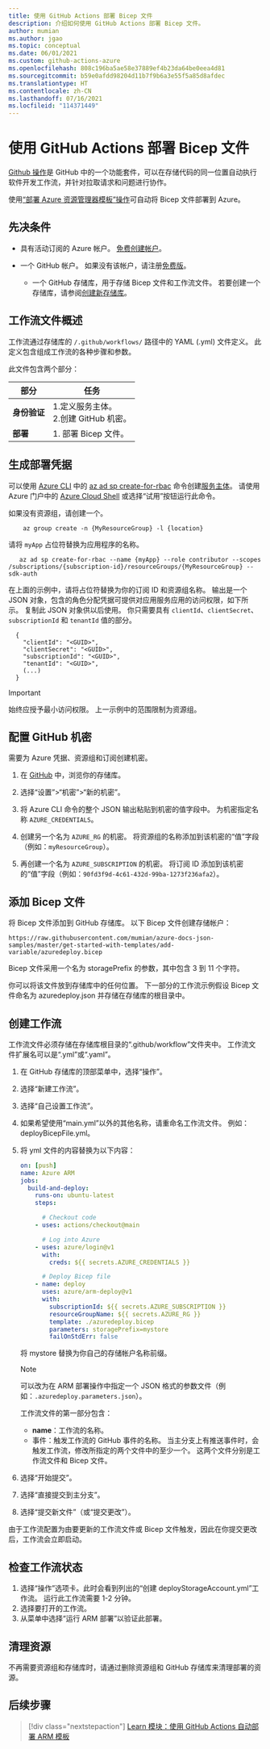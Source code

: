 ```yaml
---
title: 使用 GitHub Actions 部署 Bicep 文件
description: 介绍如何使用 GitHub Actions 部署 Bicep 文件。
author: mumian
ms.author: jgao
ms.topic: conceptual
ms.date: 06/01/2021
ms.custom: github-actions-azure
ms.openlocfilehash: 808c196ba5ae58e37889ef4b23da64be0eea4d81
ms.sourcegitcommit: b59e0afdd98204d11b7f9b6a3e55f5a85d8afdec
ms.translationtype: HT
ms.contentlocale: zh-CN
ms.lasthandoff: 07/16/2021
ms.locfileid: "114371449"
---
```

# <a name="deploy-bicep-files-by-using-github-actions"></a>使用 GitHub Actions 部署 Bicep 文件

[Github 操作](https://docs.github.com/en/actions)是 GitHub 中的一个功能套件，可以在存储代码的同一位置自动执行软件开发工作流，并针对拉取请求和问题进行协作。

使用[“部署 Azure 资源管理器模板”操作](https://github.com/marketplace/actions/deploy-azure-resource-manager-arm-template)可自动将 Bicep 文件部署到 Azure。

## <a name="prerequisites"></a>先决条件

- 具有活动订阅的 Azure 帐户。 [免费创建帐户](https://azure.microsoft.com/free/?WT.mc_id=A261C142F)。
- 一个 GitHub 帐户。 如果没有该帐户，请注册[免费版](https://github.com/join)。

  - 一个 GitHub 存储库，用于存储 Bicep 文件和工作流文件。 若要创建一个存储库，请参阅[创建新存储库](https://docs.github.com/github/creating-cloning-and-archiving-repositories/creating-a-new-repository)。

## <a name="workflow-file-overview"></a>工作流文件概述

工作流通过存储库的 `/.github/workflows/` 路径中的 YAML (.yml) 文件定义。 此定义包含组成工作流的各种步骤和参数。

此文件包含两个部分：

|部分  |任务  |
|---------|---------|
|**身份验证** | 1.定义服务主体。 <br /> 2.创建 GitHub 机密。 |
|**部署** | 1. 部署 Bicep 文件。 |

## <a name="generate-deployment-credentials"></a>生成部署凭据

可以使用 [Azure CLI](/cli/azure/) 中的 [az ad sp create-for-rbac](/cli/azure/ad/sp#az_ad_sp_create_for_rbac) 命令创建[服务主体](../../active-directory/develop/app-objects-and-service-principals.md#service-principal-object)。 请使用 Azure 门户中的 [Azure Cloud Shell](https://shell.azure.com/) 或选择“试用”按钮运行此命令。

如果没有资源组，请创建一个。

```azurecli-interactive
    az group create -n {MyResourceGroup} -l {location}
```

请将 `myApp` 占位符替换为应用程序的名称。

```azurecli-interactive
   az ad sp create-for-rbac --name {myApp} --role contributor --scopes /subscriptions/{subscription-id}/resourceGroups/{MyResourceGroup} --sdk-auth
```

在上面的示例中，请将占位符替换为你的订阅 ID 和资源组名称。 输出是一个 JSON 对象，包含的角色分配凭据可提供对应用服务应用的访问权限，如下所示。 复制此 JSON 对象供以后使用。 你只需要具有 `clientId`、`clientSecret`、`subscriptionId` 和 `tenantId` 值的部分。

```output
  {
    "clientId": "<GUID>",
    "clientSecret": "<GUID>",
    "subscriptionId": "<GUID>",
    "tenantId": "<GUID>",
    (...)
  }
```

> [!IMPORTANT]
> 始终应授予最小访问权限。 上一示例中的范围限制为资源组。

## <a name="configure-the-github-secrets"></a>配置 GitHub 机密

需要为 Azure 凭据、资源组和订阅创建机密。

1. 在 [GitHub](https://github.com/) 中，浏览你的存储库。

1. 选择“设置”>“机密”>“新的机密”。

1. 将 Azure CLI 命令的整个 JSON 输出粘贴到机密的值字段中。 为机密指定名称 `AZURE_CREDENTIALS`。

1. 创建另一个名为 `AZURE_RG` 的机密。 将资源组的名称添加到该机密的“值”字段（例如：`myResourceGroup`）。

1. 再创建一个名为 `AZURE_SUBSCRIPTION` 的机密。 将订阅 ID 添加到该机密的“值”字段（例如：`90fd3f9d-4c61-432d-99ba-1273f236afa2`）。

## <a name="add-a-bicep-file"></a>添加 Bicep 文件

将 Bicep 文件添加到 GitHub 存储库。 以下 Bicep 文件创建存储帐户：

```url
https://raw.githubusercontent.com/mumian/azure-docs-json-samples/master/get-started-with-templates/add-variable/azuredeploy.bicep
```

Bicep 文件采用一个名为 storagePrefix 的参数，其中包含 3 到 11 个字符。

你可以将该文件放到存储库中的任何位置。 下一部分的工作流示例假设 Bicep 文件命名为 azuredeploy.json 并存储在存储库的根目录中。

## <a name="create-workflow"></a>创建工作流

工作流文件必须存储在存储库根目录的“.github/workflow”文件夹中。 工作流文件扩展名可以是“.yml”或“.yaml”。 

1. 在 GitHub 存储库的顶部菜单中，选择“操作”。
1. 选择“新建工作流”。
1. 选择“自己设置工作流”。
1. 如果希望使用“main.yml”以外的其他名称，请重命名工作流文件。 例如：deployBicepFile.yml。
1. 将 yml 文件的内容替换为以下内容：

    ```yml
    on: [push]
    name: Azure ARM
    jobs:
      build-and-deploy:
        runs-on: ubuntu-latest
        steps:

          # Checkout code
        - uses: actions/checkout@main

          # Log into Azure
        - uses: azure/login@v1
          with:
            creds: ${{ secrets.AZURE_CREDENTIALS }}

          # Deploy Bicep file
        - name: deploy
          uses: azure/arm-deploy@v1
          with:
            subscriptionId: ${{ secrets.AZURE_SUBSCRIPTION }}
            resourceGroupName: ${{ secrets.AZURE_RG }}
            template: ./azuredeploy.bicep
            parameters: storagePrefix=mystore
            failOnStdErr: false
    ```

    将 mystore 替换为你自己的存储帐户名称前缀。

    > [!NOTE]
    > 可以改为在 ARM 部署操作中指定一个 JSON 格式的参数文件（例如：`.azuredeploy.parameters.json`）。

    工作流文件的第一部分包含：

    - **name**：工作流的名称。
    - 事件：触发工作流的 GitHub 事件的名称。 当主分支上有推送事件时，会触发工作流，修改所指定的两个文件中的至少一个。 这两个文件分别是工作流文件和 Bicep 文件。

1. 选择“开始提交”。
1. 选择“直接提交到主分支”。
1. 选择“提交新文件”（或“提交更改”）。 

由于工作流配置为由要更新的工作流文件或 Bicep 文件触发，因此在你提交更改后，工作流会立即启动。

## <a name="check-workflow-status"></a>检查工作流状态

1. 选择“操作”选项卡。此时会看到列出的“创建 deployStorageAccount.yml”工作流。 运行此工作流需要 1-2 分钟。
1. 选择要打开的工作流。
1. 从菜单中选择“运行 ARM 部署”以验证此部署。

## <a name="clean-up-resources"></a>清理资源

不再需要资源组和存储库时，请通过删除资源组和 GitHub 存储库来清理部署的资源。

## <a name="next-steps"></a>后续步骤

> [!div class="nextstepaction"]
> [Learn 模块：使用 GitHub Actions 自动部署 ARM 模板](/learn/modules/deploy-templates-command-line-github-actions/)
